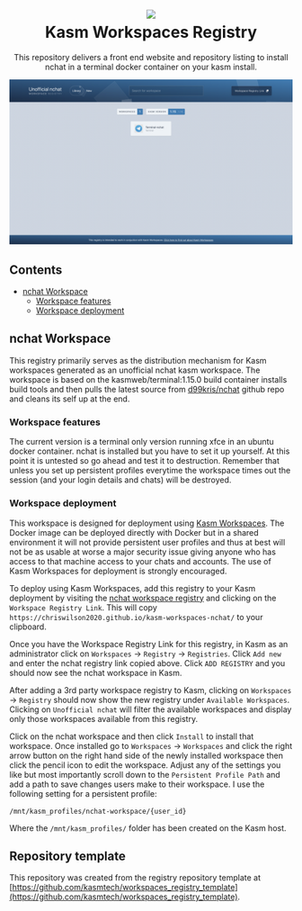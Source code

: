 <h1 align="center">
  <br>
  <img width="150" src="https://user-images.githubusercontent.com/5698566/230345149-ef757e51-6eb9-479d-94f5-a13e4ad33b03.png">
  <br>
  Kasm Workspaces Registry
  <br>
</h1>

<p align="center">This repository delivers a front end website and repository listing to install nchat in a terminal docker container on your kasm install.</p>

![image](https://github.com/chriswilson2020/kasm-workspaces-nchat/blob/abf0e3c4e360106a31ac9809c08043ec311008c7/kasm%20registry.png)

## Contents

- [nchat Workspace](nchat-workspace)
  - [Workspace features](#workspace-features)
  - [Workspace deployment](#workspace-deployment)

## nchat Workspace
This registry primarily serves as the distribution mechanism for Kasm workspaces
generated as an unofficial nchat kasm workspace.  The workspace is based on the kasmweb/terminal:1.15.0 build container installs build tools and then pulls the latest source from [d99kris/nchat](https://github.com/d99kris/nchat) github repo and cleans its self up at the end.  

 ### Workspace features

 The current version is a terminal only version running xfce in an ubuntu docker container.  nchat is installed but you have to set it up yourself.  At this point it is untested so go ahead and test it to destruction. Remember that unless you set up persistent profiles everytime the workspace times out the session (and your login details and chats) will be destroyed. 

 ### Workspace deployment
 This workspace is designed for deployment using
[Kasm Workspaces](https://kasmweb.com). The Docker image can be deployed
directly with Docker but in a shared environment it will not provide persistent user profiles
and thus at best will not be as usable at worse a major security issue giving anyone who has access to that machine access to your chats and accounts.
The use of Kasm Workspaces for deployment is strongly encouraged.

To deploy using Kasm Workspaces, add this registry to
your Kasm deployment by visiting the
[nchat workspace registry](https://chriswilson2020.github.io/kasm-workspaces-nchat/)
and clicking on the `Workspace Registry Link`. This will copy
`https://chriswilson2020.github.io/kasm-workspaces-nchat/` to your clipboard.

Once you have the Workspace Registry Link for this registry, in Kasm
as an administrator click on `Workspaces` -> `Registry` -> `Registries`.
Click `Add new` and enter the nchat registry link copied above.
Click `ADD REGISTRY` and you should now see the nchat workspace
in Kasm.

After adding a 3rd party workspace registry to Kasm, clicking on `Workspaces` ->
`Registry` should now show the new registry under `Available Workspaces`.
Clicking on `Unofficial nchat` will filter the available workspaces and
display only those workspaces available from this registry.

Click on the nchat workspace and then click `Install`
to install that workspace. Once installed go to `Workspaces` -> `Workspaces`
and click the right arrow button on the right hand side of the newly installed
workspace then click the pencil icon to edit the workspace. Adjust any of
the settings you like but most importantly scroll down to the
`Persistent Profile Path` and add a path to save changes users make to their
workspace. I use the following setting for a persistent profile:

```
/mnt/kasm_profiles/nchat-workspace/{user_id}
```

Where the `/mnt/kasm_profiles/` folder has been created on the Kasm host.

## Repository template

This repository was created from the registry repository template at
[https://github.com/kasmtech/workspaces_registry_template](https://github.com/kasmtech/workspaces_registry_template).
